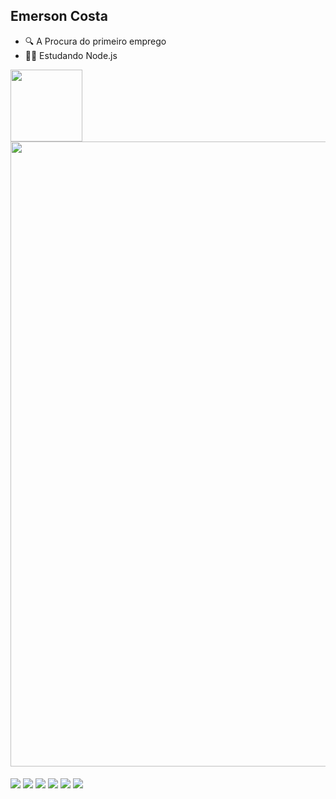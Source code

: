  ## Emerson Costa

- 🔍 A Procura do primeiro emprego
- 👨‍🎓 Estudando Node.js

<a href="https://github.com/devemersoncosta/github-readme-stats">
  <img height=115 align="center" src="https://github-readme-stats.vercel.app/api?username=devemersoncosta&show_icons=false&theme=shadow_red" />
</a>
<a href="https://github.com/devemersoncosta/convoychat">
  <img height=1000 align="center" src="https://github-readme-stats.vercel.app/api/top-langs/?username=devemersoncosta&hide_progress=true&theme=shadow_red" />
</a>

<div style="display: inline-block"><br>
  <img align="center" ant="html5" src="https://img.shields.io/badge/HTML5-E34F26?style=for-the-badge&logo=html5&logoColor=white" />
  <img align="center" ant="css" src="https://img.shields.io/badge/CSS3-1572B6?style=for-the-badge&logo=css3&logoColor=white" />
  <img align="center" ant="js" src="https://img.shields.io/badge/JavaScript-F7DF1E?style=for-the-badge&logo=javascript&logoColor=black" />
  <img align="center" ant="node" src="https://img.shields.io/badge/Node.js-43853D?style=for-the-badge&logo=node.js&logoColor=white" />
  <img align="center" ant="photoshop" src="https://img.shields.io/badge/Adobe%20Photoshop-31A8FF?style=for-the-badge&logo=Adobe%20Photoshop&logoColor=black" />
  <img align="center" ant="illustrator" src="https://img.shields.io/badge/Adobe%20Illustrator-FF9A00?style=for-the-badge&logo=adobe%20illustrator&logoColor=white" />
</div>
